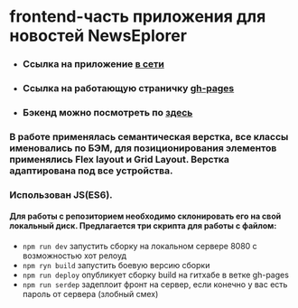 # frontend-часть приложения для новостей NewsEplorer
- ### Ссылка на приложение [в сети](https://byazrov-news.ga)
- ### Cсылка на работающую страничку  [gh-pages](https://muratbyazrov.github.io/byazrov-news-frontend/)
- ### Бэкенд можно посмотреть по [здесь](https://github.com/muratbyazrov/byazrov-news-api)

### В работе применялась семантическая верстка, все классы именовались по БЭМ, для позиционирования элементов применялись Flex layout и Grid Layout. Верстка адаптирована под все устройства.
### Использован JS(ES6). 

#### Для работы с репозиторием необходимо склонировать его на свой локальный диск. Предлагается три скрипта для работы с файлом:
- `npm run dev` запустить сборку на локальном сервере 8080 с возможностью хот релоуд
- `npm ryn build` запустить боевую версию сборки
- `npm run deploy` опубликует сборку build на гитхабе в ветке gh-pages
- `npm run serdep` задеплоит фронт на сервер, если конечно у вас есть пароль от сервера (злобный смех)



